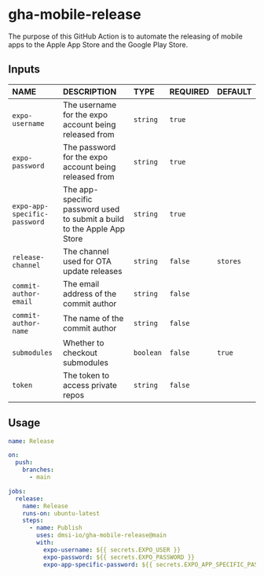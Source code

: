 # gha-mobile-release

The purpose of this GitHub Action is to automate the releasing of mobile apps to the Apple
App Store and the Google Play Store.

## Inputs

| NAME                         | DESCRIPTION                                                             | TYPE      | REQUIRED | DEFAULT  |
|:-----------------------------|:------------------------------------------------------------------------|:----------|:---------|:---------|
| `expo-username`              | The username for the expo account being released from                   | `string`  | `true`   |          |
| `expo-password`              | The password for the expo account being released from                   | `string`  | `true`   |          |
| `expo-app-specific-password` | The app-specific password used to submit a build to the Apple App Store | `string`  | `true`   |          |
| `release-channel`            | The channel used for OTA update releases                                | `string`  | `false`  | `stores` |
| `commit-author-email`        | The email address of the commit author                                  | `string`  | `false`  |          |
| `commit-author-name`         | The name of the commit author                                           | `string`  | `false`  |          |
| `submodules`                 | Whether to checkout submodules                                          | `boolean` | `false`  | `true`   |
| `token`                      | The token to access private repos                                       | `string`  | `false`  |          |

## Usage

```yaml
name: Release

on:
  push:
    branches:
      - main

jobs:
  release:
    name: Release
    runs-on: ubuntu-latest
    steps:
      - name: Publish
        uses: dmsi-io/gha-mobile-release@main
        with:
          expo-username: ${{ secrets.EXPO_USER }}
          expo-password: ${{ secrets.EXPO_PASSWORD }}
          expo-app-specific-password: ${{ secrets.EXPO_APP_SPECIFIC_PASSWORD }}
```
